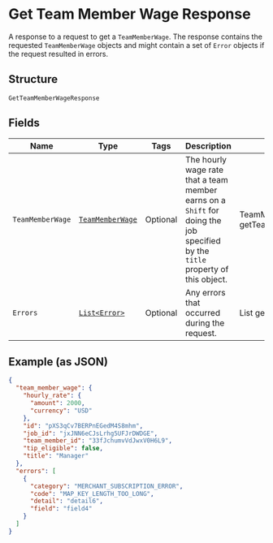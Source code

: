 
# Get Team Member Wage Response

A response to a request to get a `TeamMemberWage`. The response contains
the requested `TeamMemberWage` objects and might contain a set of `Error` objects if
the request resulted in errors.

## Structure

`GetTeamMemberWageResponse`

## Fields

| Name | Type | Tags | Description | Getter |
|  --- | --- | --- | --- | --- |
| `TeamMemberWage` | [`TeamMemberWage`](../../doc/models/team-member-wage.md) | Optional | The hourly wage rate that a team member earns on a `Shift` for doing the job<br>specified by the `title` property of this object. | TeamMemberWage getTeamMemberWage() |
| `Errors` | [`List<Error>`](../../doc/models/error.md) | Optional | Any errors that occurred during the request. | List<Error> getErrors() |

## Example (as JSON)

```json
{
  "team_member_wage": {
    "hourly_rate": {
      "amount": 2000,
      "currency": "USD"
    },
    "id": "pXS3qCv7BERPnEGedM4S8mhm",
    "job_id": "jxJNN6eCJsLrhg5UFJrDWDGE",
    "team_member_id": "33fJchumvVdJwxV0H6L9",
    "tip_eligible": false,
    "title": "Manager"
  },
  "errors": [
    {
      "category": "MERCHANT_SUBSCRIPTION_ERROR",
      "code": "MAP_KEY_LENGTH_TOO_LONG",
      "detail": "detail6",
      "field": "field4"
    }
  ]
}
```

